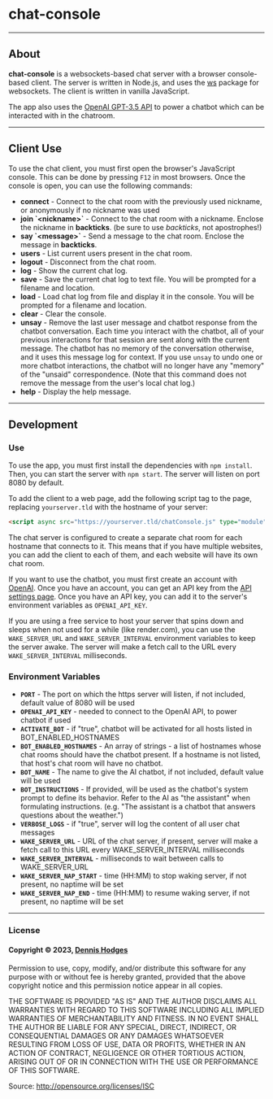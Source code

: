 # chat-console
---

## About

**chat-console** is a websockets-based chat server with a browser console-based client. The server is written in Node.js, and uses the [ws](https://www.npmjs.com/package/ws) package for websockets. The client is written in vanilla JavaScript.

The app also uses the [OpenAI GPT-3.5 API](https://platform.openai.com/docs/api-reference/) to power a chatbot which can be interacted with in the chatroom.

---

## Client Use

To use the chat client, you must first open the browser's JavaScript console. This can be done by pressing `F12` in most browsers. Once the console is open, you can use the following commands:

- **connect** - Connect to the chat room with the previously used nickname, or anonymously if no nickname was used
- **join \`\<nickname>\`** - Connect to the chat room with a nickname. Enclose the nickname in **backticks**. (be sure to use *backticks*, not apostrophes!)
- **say \`\<message>\`** - Send a message to the chat room. Enclose the message in **backticks**.
- **users** - List current users present in the chat room.
- **logout** - Disconnect from the chat room.
- **log** - Show the current chat log.
- **save** - Save the current chat log to text file. You will be prompted for a filename and location.
- **load** - Load chat log from file and display it in the console. You will be prompted for a filename and location.
- **clear** - Clear the console.
- **unsay** - Remove the last user message and chatbot response from the chatbot conversation. Each time you interact with the chatbot, all of your previous interactions for that session are sent along with the current message. The chatbot has no memory of the conversation otherwise, and it uses this message log for context. If you use `unsay` to undo one or more chatbot interactions, the chatbot will no longer have any "memory" of the "unsaid" correspondence. (Note that this command does not remove the message from the user's local chat log.)
- **help** - Display the help message.

---

## Development

### Use

To use the app, you must first install the dependencies with `npm install`. Then, you can start the server with `npm start`. The server will listen on port 8080 by default.

To add the client to a web page, add the following script tag to the page, replacing `yourserver.tld` with the hostname of your server:

```html
<script async src="https://yourserver.tld/chatConsole.js" type="module" ></script>
```

The chat server is configured to create a separate chat room for each hostname that connects to it. This means that if you have multiple websites, you can add the client to each of them, and each website will have its own chat room.

If you want to use the chatbot, you must first create an account with [OpenAI](https://beta.openai.com/). Once you have an account, you can get an API key from the [API settings page](https://beta.openai.com/account/api-keys). Once you have an API key, you can add it to the server's environment variables as `OPENAI_API_KEY`.

If you are using a free service to host your server that spins down and sleeps when not used for a while (like render.com), you can use the `WAKE_SERVER_URL` and `WAKE_SERVER_INTERVAL` environment variables to keep the server awake. The server will make a fetch call to the URL every `WAKE_SERVER_INTERVAL` milliseconds.

### Environment Variables


- **`PORT`** - The port on which the https server will listen, if not included, default value of 8080 will be used
- **`OPENAI_API_KEY`** - needed to connect to the OpenAI API, to power chatbot if used
- **`ACTIVATE_BOT`** - if "true", chatbot will be activated for all hosts listed in BOT_ENABLED_HOSTNAMES
- **`BOT_ENABLED_HOSTNAMES`** - An array of strings - a list of hostnames whose chat rooms should have the chatbot present. If a hostname is not listed, that host's chat room will have no chatbot.
- **`BOT_NAME`** - The name to give the AI chatbot, if not included, default value will be used
- **`BOT_INSTRUCTIONS`** - If provided, will be used as the chatbot's system prompt to define its behavior. Refer to the AI as "the assistant" when formulating instructions. (e.g. "The assistant is a chatbot that answers questions about the weather.")
- **`VERBOSE_LOGS`** - if "true", server will log the content of all user chat messages
- **`WAKE_SERVER_URL`** - URL of the chat server, if present, server will make a fetch call to this URL every WAKE_SERVER_INTERVAL milliseconds
- **`WAKE_SERVER_INTERVAL`** - milliseconds to wait between calls to WAKE_SERVER_URL
- **`WAKE_SERVER_NAP_START`** - time (HH:MM) to stop waking server, if not present, no naptime will be set
- **`WAKE_SERVER_NAP_END`** - time (HH:MM) to resume waking server, if not present, no naptime will be set
---

### License

#### Copyright © 2023, [Dennis Hodges](https://dennis-hodges.com)

Permission to use, copy, modify, and/or distribute this software for any purpose with or without fee is hereby granted, provided that the above copyright notice and this permission notice appear in all copies.

THE SOFTWARE IS PROVIDED "AS IS" AND THE AUTHOR DISCLAIMS ALL WARRANTIES WITH REGARD TO THIS SOFTWARE INCLUDING ALL IMPLIED WARRANTIES OF MERCHANTABILITY AND FITNESS. IN NO EVENT SHALL THE AUTHOR BE LIABLE FOR ANY SPECIAL, DIRECT, INDIRECT, OR CONSEQUENTIAL DAMAGES OR ANY DAMAGES WHATSOEVER RESULTING FROM LOSS OF USE, DATA OR PROFITS, WHETHER IN AN ACTION OF CONTRACT, NEGLIGENCE OR OTHER TORTIOUS ACTION, ARISING OUT OF OR IN CONNECTION WITH THE USE OR PERFORMANCE OF THIS SOFTWARE.

Source: http://opensource.org/licenses/ISC